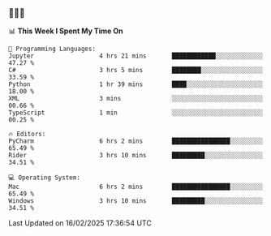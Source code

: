 ### 👋👋👋
<!--START_SECTION:waka-->
📊 **This Week I Spent My Time On** 

```text
💬 Programming Languages: 
Jupyter                  4 hrs 21 mins       ████████████░░░░░░░░░░░░░   47.27 % 
C#                       3 hrs 5 mins        ████████░░░░░░░░░░░░░░░░░   33.59 % 
Python                   1 hr 39 mins        ████░░░░░░░░░░░░░░░░░░░░░   18.00 % 
XML                      3 mins              ░░░░░░░░░░░░░░░░░░░░░░░░░   00.66 % 
TypeScript               1 min               ░░░░░░░░░░░░░░░░░░░░░░░░░   00.25 % 

🔥 Editors: 
PyCharm                  6 hrs 2 mins        ████████████████░░░░░░░░░   65.49 % 
Rider                    3 hrs 10 mins       █████████░░░░░░░░░░░░░░░░   34.51 % 

💻 Operating System: 
Mac                      6 hrs 2 mins        ████████████████░░░░░░░░░   65.49 % 
Windows                  3 hrs 10 mins       █████████░░░░░░░░░░░░░░░░   34.51 % 
```


 Last Updated on 16/02/2025 17:36:54 UTC
<!--END_SECTION:waka-->
